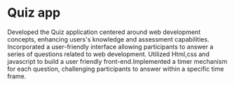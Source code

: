 # Quiz app
Developed the Quiz application centered around web development concepts, enhancing users's knowledge and assessment capabilities. Incorporated a user-friendly interface allowing 
participants to answer a series of questions related to web development. Utilized Html,css and javascript to build a user friendly front-end.Implemented a timer mechanism
for each question, challenging participants to answer within a specific time frame.
